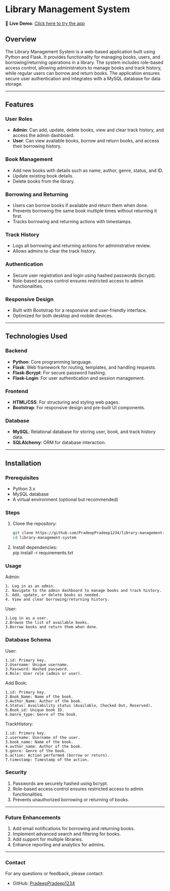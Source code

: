 # Library Management System
   🔗 **Live Demo**: [Click here to try the app](https://full-stack-library-management-system-2.onrender.com/)
## Overview

The Library Management System is a web-based application built using Python and Flask. It provides functionality for managing books, users, and borrowing/returning operations in a library. The system includes role-based access control, allowing administrators to manage books and track history, while regular users can borrow and return books. The application ensures secure user authentication and integrates with a MySQL database for data storage.

---

## Features

### User Roles
- **Admin**: Can add, update, delete books, view and clear track history, and access the admin dashboard.
- **User**: Can view available books, borrow and return books, and access their borrowing history.

### Book Management
- Add new books with details such as name, author, genre, status, and ID.
- Update existing book details.
- Delete books from the library.

### Borrowing and Returning
- Users can borrow books if available and return them when done.
- Prevents borrowing the same book multiple times without returning it first.
- Tracks borrowing and returning actions with timestamps.

### Track History
- Logs all borrowing and returning actions for administrative review.
- Allows admins to clear the track history.

### Authentication
- Secure user registration and login using hashed passwords (bcrypt).
- Role-based access control ensures restricted access to admin functionalities.

### Responsive Design
- Built with Bootstrap for a responsive and user-friendly interface.
- Optimized for both desktop and mobile devices.

---

## Technologies Used

### Backend
- **Python**: Core programming language.
- **Flask**: Web framework for routing, templates, and handling requests.
- **Flask-Bcrypt**: For secure password hashing.
- **Flask-Login**: For user authentication and session management.

### Frontend
- **HTML/CSS**: For structuring and styling web pages.
- **Bootstrap**: For responsive design and pre-built UI components.

### Database
- **MySQL**: Relational database for storing user, book, and track history data.
- **SQLAlchemy**: ORM for database interaction.

---

## Installation

### Prerequisites
- Python 3.x
- MySQL database
- A virtual environment (optional but recommended)

### Steps
1. Clone the repository:
   ```bash
   git clone https://github.com/PradeepPradeep1234/library-management-system.git
   cd library-management-system
   
2. Install dependencies:  
pip install -r requirements.txt

### Usage

Admin:

    1. Log in as an admin.
    2. Navigate to the admin dashboard to manage books and track history.
    3. Add, update, or delete books as needed.
    4. View and clear borrowing/returning history.

User:

    1.Log in as a user.
    2.Browse the list of available books.
    3.Borrow books and return them when done.

### Database Schema

User:

    1.id: Primary key.
    2.Username: Unique username.
    3.Password: Hashed password.
    4.Role: User role (admin or user).

Add Book:

    1.id: Primary key.
    2.Book_Name: Name of the book.
    3.Author_Name: Author of the book.
    4.Status: Availability status (Available, Checked Out, Reserved).
    5.Book_id: Unique book ID.
    6.Genre_type: Genre of the book.

TrackHistory:

    1.id: Primary key.
    2.username: Username of the user.
    3.book_name: Name of the book.
    4.author_name: Author of the book.
    5.genre: Genre of the book.
    6.action: Action performed (borrow or return).
    7.timestamp: Timestamp of the action.

### Security

   1. Passwords are securely hashed using bcrypt.
   2. Role-based access control ensures restricted access to admin functionalities.
   3. Prevents unauthorized borrowing or returning of books.

---
### Future Enhancements

1. Add email notifications for borrowing and returning books.
2. Implement advanced search and filtering for books.
3. Add support for multiple libraries.
4. Enhance reporting and analytics for admins.

---
### Contact
For any questions or feedback, please contact:

   - GitHub: [PradeepPradeep1234](https://github.com/PradeepPradeep1234)
